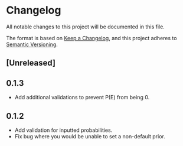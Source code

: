 # Changelog
All notable changes to this project will be documented in this file.

The format is based on [Keep a Changelog](https://keepachangelog.com/en/1.0.0/),
and this project adheres to [Semantic Versioning](https://semver.org/spec/v2.0.0.html).

## [Unreleased]

## 0.1.3
* Add additional validations to prevent P(E) from being 0.

## 0.1.2
* Add validation for inputted probabilities.
* Fix bug where you would be unable to set a non-default prior.
